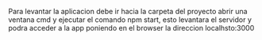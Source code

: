 Para levantar la aplicacion debe ir hacia la carpeta del proyecto abrir una ventana cmd y ejecutar el comando npm start, esto levantara el servidor y podra acceder a la app poniendo en el browser la direccion localhsto:3000
